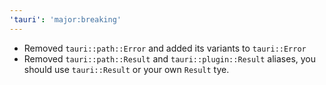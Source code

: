 ```yaml
---
'tauri': 'major:breaking'
---
```


- Removed `tauri::path::Error` and added its variants to `tauri::Error`
- Removed `tauri::path::Result` and `tauri::plugin::Result` aliases, you should use `tauri::Result` or your own `Result` tye.
